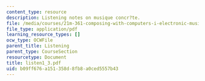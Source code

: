 ```yaml
---
content_type: resource
description: Listening notes on musique concr?te.
file: /media/courses/21m-361-composing-with-computers-i-electronic-music-composition-spring-2008/b09ff676a151358d8fb8a0ced5557b43_listen1_3.pdf
file_type: application/pdf
learning_resource_types: []
ocw_type: OCWFile
parent_title: Listening
parent_type: CourseSection
resourcetype: Document
title: listen1_3.pdf
uid: b09ff676-a151-358d-8fb8-a0ced5557b43
---
```

